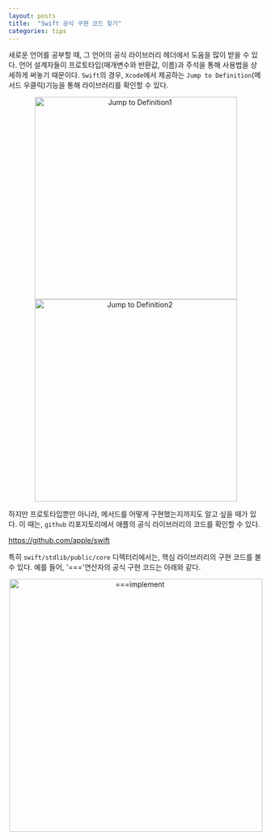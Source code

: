 ```yaml
---
layout: posts
title:  "Swift 공식 구현 코드 찾기"
categories: tips
---
```


새로운 언어를 공부할 때, 그 언어의 공식 라이브러리 헤더에서 도움을 많이 받을 수 있다. 언어 설계자들이 프로토타입(매개변수와 반환값, 이름)과 주석을 통해 사용법을 상세하게 써놓기 때문이다.
`Swift`의 경우, `Xcode`에서 제공하는 `Jump to Definition`(메서드 우클릭)기능을 통해 라이브러리를 확인할 수 있다.

<center><img width="400" alt="Jump to Definition1" src="https://user-images.githubusercontent.com/42532724/186222727-bf518094-8f28-4c3a-87d7-ae12861d4318.png">
<img width="400" alt="Jump to Definition2" src="https://user-images.githubusercontent.com/42532724/186222823-ded3ba42-32e8-4822-88b9-7b9e92b6791a.png">
</center>

하지만 프로토타입뿐만 아니라, 메서드를 어떻게 구현했는지까지도 알고 싶을 때가 있다.
이 때는, `github` 리포지토리에서 애플의 공식 라이브러리의 코드를 확인할 수 있다.

https://github.com/apple/swift

특히 `swift/stdlib/public/core` 디렉터리에서는, 핵심 라이브러리의 구현 코드를 볼 수 있다. 예를 들어, '==='연산자의 공식 구현 코드는 아래와 같다.

<center>
<img width="500" alt="===implement" src="https://user-images.githubusercontent.com/42532724/186232301-1e59ce41-f3f1-432c-9d9d-7f4731de5e59.png">
</center>

